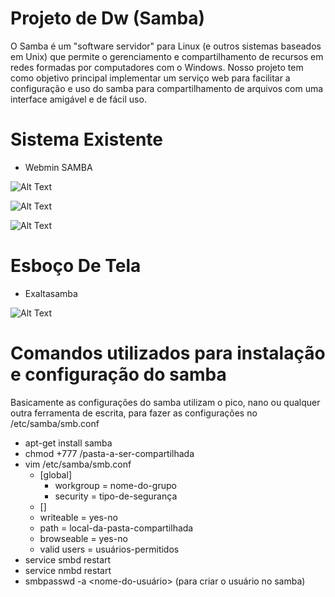 # Projeto de Dw (Samba)
  O Samba é um "software servidor" para Linux (e outros sistemas baseados em Unix) que permite o gerenciamento e compartilhamento de recursos em redes formadas por computadores com o Windows.
  Nosso projeto tem como objetivo principal implementar um serviço web para facilitar a configuração e uso do samba para compartilhamento de arquivos com uma interface amigável e de fácil uso.

# Sistema Existente
  - Webmin SAMBA
  
![Alt Text](https://github.com/gabbezerra/ProjetoDw/blob/master/IMG_20022017_170226_0.png)



![Alt Text](https://github.com/gabbezerra/ProjetoDw/blob/master/IMG_20022017_170316_0.png)



![Alt Text](https://github.com/gabbezerra/ProjetoDw/blob/master/IMG_20022017_170538_0.png)


# Esboço De Tela
  - Exaltasamba

![Alt Text](https://github.com/gabbezerra/ProjetoDw/blob/master/Esboc%CC%A7o3.jpg)

# Comandos utilizados para instalação e configuração do samba

  Basicamente as configurações do samba utilizam o pico, nano ou qualquer outra ferramenta de escrita, para fazer as configurações no /etc/samba/smb.conf

  - apt-get install samba
  - chmod +777 /pasta-a-ser-compartilhada
  - vim /etc/samba/smb.conf
    - [global]
      - workgroup = nome-do-grupo
      - security = tipo-de-segurança
     - [<user>]
      - writeable = yes-no
      - path = local-da-pasta-compartilhada
      - browseable = yes-no
      - valid users = usuários-permitidos
  - service smbd restart
  - service nmbd restart
  - smbpasswd -a <nome-do-usuário> (para criar o usuário no samba)
      

